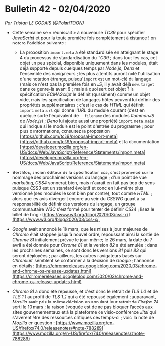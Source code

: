 # Bulletin 42 - 02/04/2020

*Par Tristan LE GODAIS ([@PolariTOON](https://github.com/PolariTOON))*

- Cette semaine se « réunissait » à nouveau le *TC39* pour spécifier *JavaScript* et pour la toute première fois complètement à distance ! on notera l'addition suivante :

	- La proposition `import.meta` a été standardisée en atteignant le stage 4 du processus de standardisation du *TC39* ; dans tous les cas, cet objet un peu spécial, disponible uniquement dans les modules, était déjà supporté depuis quelques temps par *Node.js*, *Deno* et l'ensemble des navigateurs ; les plus attentifs auront noté l'utilisation d'une notation étrange, puisqu'`import` est un mot-clé du langage (mais ce n'est pas la première fois en *JS*, il y avait déjà `new.target` dans ce genre-là avant !) ; mais à quoi sert cet objet ? la spécification *ECMAScript* le définit (quasiment) comme un objet vide, mais les spécification de langages hôtes peuvent lui définir des propriétés supplémentaires ; c'est le cas de *HTML* qui définit `import.meta.url` qui donne l'*URL* du module courant (c'est en quelque sorte l'équivalent de `__filename` des modules *CommonJS* de *Node.js*) ; *Deno* lui ajoute aussi une propriété `import.meta.main` qui indique si le module est le point d'entrée du programme ; pour plus d'informations, consultez la proposition [https://github.com/tc39/proposal-import-meta](https://github.com/tc39/proposal-import-meta) et la documentation [https://developer.mozilla.org/en-US/docs/Web/JavaScript/Reference/Statements/import.meta](https://developer.mozilla.org/en-US/docs/Web/JavaScript/Reference/Statements/import.meta)

- Bert Bos, ancien éditeur de la spécification *css*, s'est prononcé sur le nommage des prochaines versions du langage ; d'un point de vue *marketing*, *CSS4* sonnerait bien, mais n'aurait en fait pas trop de sens puisque *CSS3* est un standard évolutif et donc en lui-même plus versionné (ses modules le sont bien par contre), tout comme *HTML* ; alors que les avis divergent encore au sein du *CSSWG* quant à sa responsabilité de définir des versions du langage, un groupe communautaire *W3C* s'est formé pour tenter de définir *CSS4* ; lisez le billet de blog : [https://www.w3.org/blog/2020/03/css-x/](https://www.w3.org/blog/2020/03/css-x/)

- *Google* avait annoncé le 18 mars, que les mises à jour majeures de *Chrome* était stoppée jusqu'à nouvel ordre, repoussant ainsi la sortie de *Chrome 81* initialement prévue le jour-même; le 26 mars, la date du 7 avril a été donnée pour *Chrome 81* et la version *82* a été annulée ; dans les prochaines semaines, ce sont donc les versions *81* puis *83* qui seront déployées ; par ailleurs, les autres navigateurs basés sur *Chromium* semblent se conformer à la décision de *Google* ; l'annonce en détails : [https://chromereleases.googleblog.com/2020/03/chrome-and-chrome-os-release-updates.html](https://chromereleases.googleblog.com/2020/03/chrome-and-chrome-os-release-updates.html)

- *Chrome 81* a donc été repoussé, et c'est donc le retrait de *TLS 1.0* et de *TLS 1.1* au profit de *TLS 1.2* qui a été repoussé également ; auparavant, *Mozilla* avait pris la même décision en annulant leur retrait de *Firefox 74* sorti le 10 mars ; la raison évoquée est de ne pas bloquer l'accès aux sites gouvernementaux et à la plateforme de visio-conférence *Jitsi* qui s'avèrent être des ressources critiques ces temps-ci ; voici la note de *Mozilla* en question : [https://www.mozilla.org/en-US/firefox/74.0/releasenotes/#note-788289](https://www.mozilla.org/en-US/firefox/74.0/releasenotes/#note-788289)

